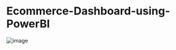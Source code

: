 # Ecommerce-Dashboard-using-PowerBI



![image](https://github.com/Sangeetakamrekar/Ecommerce-Dashboard-using-PowerBI/assets/142294752/6e529dca-cdef-449e-8ef1-e2907f42ad73)
